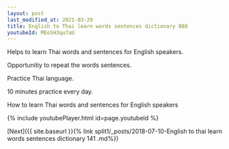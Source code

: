 ```yaml
---
layout: post
last_modified_at: 2021-03-29
title: English to Thai learn words sentences dictionary 880 
youtubeId: MEoSH3qu7aU
---
```

 
 
Helps to learn Thai words and sentences for English speakers.

Opportunitiy to repeat the words sentences. 

Practice Thai language. 
 
10 minutes practice every day. 
 
How to learn Thai words and sentences for English speakers 
 
{% include youtubePlayer.html id=page.youtubeId %}
 
 
[Next]({{ site.baseurl }}{% link  split1/_posts/2018-07-10-English to thai learn words sentences dictionary 141 .md%})
 

